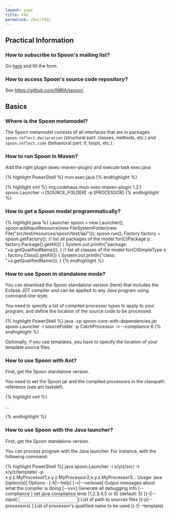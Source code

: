 ```yaml
---
layout: page
title: FAQ
permalink: /Doc/FAQ/
---
```


## Practical Information

### How to subscribe to Spoon's mailing list?

Go [here](http://lists.gforge.inria.fr/mailman/listinfo/spoon-discuss) and fill the form. 

### How to access Spoon's source code repository?

See <https://github.com/INRIA/spoon/>.

## Basics

### Where is the Spoon metamodel?

The Spoon metamodel consists of all interfaces that are in packages `spoon.reflect.declaration` (structural part: classes, methods, etc.) and `spoon.reflect.code` (behavioral part: if, loops, etc.).

### How to run Spoon in Maven?

Add the right plugin (exec-maven-plugin) and execute task exec:java

{% highlight PowerShell %}
mvn exec:java
{% endhighlight %}

{% highlight xml %}
<build>
  <plugins>
      <plugin>
          <groupId>org.codehaus.mojo</groupId>
          <artifactId>exec-maven-plugin</artifactId>
          <version>1.2.1</version>
          <configuration>
              <mainClass>spoon.Launcher</mainClass>
              <arguments>
                  <argument>-i</argument>
                  <argument>[SOURCE_FOLDER]</argument>
                  <argument>-p</argument>
                  <argument>[PROCESSOR]</argument>
              </arguments>
          </configuration>
      </plugin>
  </plugins>
</build>
{% endhighlight %}

### How to get a Spoon model programmatically?

{% highlight java %}
Launcher spoon = new Launcher();
spoon.addInputResource(new FileSystemFolder(new File("src/test/resources/spoon/test/api")));
spoon.run();
Factory factory = spoon.getFactory();
// list all packages of the model
for(CtPackage p : factory.Package().getAll()) {
  System.out.println("package: "+p.getQualifiedName());
}
// list all classes of the model
for(CtSimpleType s : factory.Class().getAll()) {
  System.out.println("class: "+s.getQualifiedName());
}
{% endhighlight %}

### How to use Spoon in standalone mode?

You can download the Spoon standalone version (here) that includes the Eclipse JDT compiler and can be applied to any Java program using command-line style.

You need to specify a list of compiled processor types to apply to your program, and define the location of the source code to be processed.

{% highlight PowerShell %}
java -cp spoon-core-with-dependencies.jar spoon.Launcher -i sourceFolder -p CatchProcessor -v --compliance 6
{% endhighlight %}

Optionally, if you use templates, you have to specify the location of your template source files.

### How to use Spoon with Ant?

First, get the Spoon standalone version.

You need to set the Spoon jar and the compiled processors in the classpath reference (see ant taskdef).

{% highlight xml %}
<!-- define spoon task -->
<taskdef name="spoon" classname="spoon.SpoonTask" 
   classpathref= "classpath"/>

<!-- process some files -->
<spoon classpathref= "classpath" verbose= "true">
    <sourceSet dir= "${src}" includes= "x/y/z/src/" />
    <templateset dir= "${src}" includes= "x/y/z/template/" />
    <processor type= "x.y.z.MyProcessor1" />
    <processor type= "x.y.z.MyProcessor2" />
    <processor type= "x.y.z.MyProcessor3" />
    ...
</spoon>

{% endhighlight %}

### How to use Spoon with the Java launcher?

First, get the Spoon standalone version.

You can process program with the Java launcher. For instance, with the following command:

{% highlight PowerShell %}
java spoon.Launcher -i x/y/z/src/ -t x/y/z/template/ 
  -p x.y.z.MyProcessor1;x.y.z.MyProcessor2;x.y.z.MyProcessor3...
Usage: java <launcher name> [option(s)]
Options : 
  [-h|--help]
  [-v|--verbose]
        Output messages about what the compiler is doing
  [--vvv]
        Generate all debugging info
  [--compliance <compliance>]
        set java compliance level (1,2,3,4,5 or 6) (default: 5)
  [(-i|--input) <input>]
        List of path to sources files
  [(-p|--processors) <processors>]
        List of processor's qualified name to be used
  [(-t|--template) <template>]
        list of path to templates java files
  [(-o|--output) <output>]
        specify where to place generated java files (default: spooned)
  [--properties <properties>]
        Directory to search for spoon properties files
  [<class>]
        class to launch within the Spoon context (Main class)
  [arguments1 arguments2 ... argumentsN]
        parameters to be passed to the main method
  [--no]
        disable output printing
  [(-b|--build) <build>]
        specify where to place generated class files (default: spoonBuild)
  [-g|--gui]
        show spoon model after processing
{% endhighlight %}

### How to use Spoon as a Maven task?

A Maven plugin by David Bernard is on its way! It is avalaible in beta at this [link](http://alchim.sf.net/spoon-maven-plugin/).

### How to write your own processor(s)?

You need to get the standalone version Spoon jar ([here](http://spoon.gforge.inria.fr/Spoon/HomePage)) and add it to the build path of your Java project. Then you have to subclass the class [spoon.processing.AbstractProcessor](http://spoon.gforge.inria.fr/javadoc/spoon/spoon/processing/AbstractProcessor.html) and implement the process method. This class is parameterized by the type of program element you want to process. These types are those of the Spoon's Java metamodel defined in the [spoon.reflect.declaration package](http://spoon.gforge.inria.fr/javadoc/spoon/spoon/reflect/declaration/package-summary.html) and [spoon.reflect.code package](http://spoon.gforge.inria.fr/javadoc/spoon/spoon/reflect/code/package-summary.html). For example, to process all the Java program elements, you can write the following processor:

{% highlight java %}
import spoon.processing.AbstractProcessor;
import spoon.reflect.declaration.CtElement;

public class MyProcessor extends AbstractProcessor<CtElement> {
  public void process(CtElement element) {
    // do your processing here
  }
}
{% endhighlight %}

In the process method, you can access the currenly processed element passed as a parameter. Spoon automatically scan all the elements of the target program so that you do not have to implement the scanning yourself. On contrary to APT or JSR 269, you can also modify the program while scanning it. As an example, the following processor reports warnings when it meet undocumented public methods:

{% highlight java %}
import spoon.processing.AbstractProcessor;
import spoon.processing.Severity;
import spoon.reflect.declaration.CtMethod;
import spoon.reflect.declaration.ModifierKind;

public class MyProcessor extends AbstractProcessor<CtMethod> {
  public void process(CtMethod method) {
    if (method.getModifiers().contains(ModifierKind.PUBLIC)
        && method.getDocComment() == null) {
      getFactory().getEnvironment().report(
           Severity.WARNING, method,"undocumented public method");
    }
  }
}
{% endhighlight %}

Once compiled, you can apply your processor direclty with the Java launcher or Ant (here)

### How to process annotations like with APT or JSR 269?

Spoon is fully compatible with annotations and you can process any program element, including annotations. Even simpler, you can declare that you want to process a certain annotation type by subclassing the special kind of processor [spoon.processing.AbstractAnnotationProcessor](http://spoon.gforge.inria.fr/javadoc/spoon/spoon/processing/AbstractAnnotationProcessor.html). For instance, to process the methods annotated with `@SuppressWarnings`:

{% highlight java %}
import spoon.processing.AbstractAnnotationProcessor;
import spoon.reflect.declaration.CtMethod;

public class MyAnnotationProcessor extends 
    AbstractAnnotationProcessor<SuppressWarnings,CtMethod> {
  public void process(SuppressWarnings a,CtMethod method) {
    // do the processing
  }
}
{% endhighlight %}

## Advanced

### How to preserve the transformed source code formatting and one-line comments?

There is a way to preserve comments and formatting of the existing code. However, it requires to use the code fragment API.

The idea of code fragments is that you indicate the changes you make in the code at the compilation unit level. For example to replace an expression e:

{% highlight java %}
public void process(CtExpression e) {
  // gets the compilation unit
  CompilationUnit cu=e.getPosition().getCompilationUnit();
  // creates an initialize the code fragment
  SourceCodeFragment fragment = new SourceCodeFragment();
  // the fragment will start to be printed out at the original 
  // start position of the expression
  fragment.position = e.getPosition().getSourceStart();
  // here we replace the whole expression
  // note: to insert, just leave replacementLength to 0 (default)
  fragment.replacementLength = 
    e.getPosition().getSourceEnd() - e.getPosition().getSourceStart();
  // here put whatever code you want to replace the expression with...
  fragment.code="...";
  // now just add the code fragment to the compilation unit
  cu.addSourceCodeFragment(fragment); 
  // you can add as many code fragments as you wish
}
{% endhighlight %}

You then just need to start Spoon with the -f option (--fragments). In this mode, all the chages in the AST will ignored and the source code will be changed only when code fragments are found on the compilation units. Note that this feature is not supported (yet) by the Eclipse plugin (so you need to run Spoon in standalone).

### How to implement program transformations with well-typed templates?

See the section Generative Programming with Spoon of the Tutorial.

### How to prevent Annotation processors from consuming the annotations that they process?

By default, whenever an Annotation Processor processes a CtElement it will consume (delete) the processed annotation from it. If you want the annotation to be kept, override the init() method from the `AbstractAnnotationProcessor` class, and call the protected method `clearConsumedAnnotationTypes` like so:

{% highlight xml %}
@Override
public void init() {
	super.init();
	clearConsumedAnnotationTypes();
}
{% endhighlight %}

### How to compare and create type references in a type-safe way?

Use actual classes instead of strings.

{% highlight java %}
CtTypeReference t=...
if(t.getActualClass()==int.class) { ... }
Factory f=...
t=f.Type().createReference(int.class);
{% endhighlight %}
